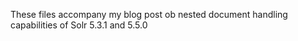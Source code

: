 These files accompany my blog post  ob nested document handling capabilities of Solr 5.3.1 and 5.5.0 
